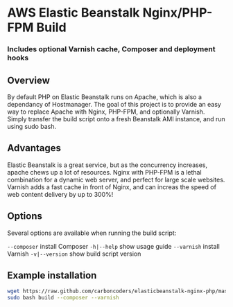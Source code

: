 # AWS Elastic Beanstalk Nginx/PHP-FPM Build
### Includes optional Varnish cache, Composer and deployment hooks

## Overview

By default PHP on Elastic Beanstalk runs on Apache, which is also a dependancy of Hostmanager. The goal of this project is to provide an easy way to replace Apache with Nginx, PHP-FPM, and optionally Varnish. Simply transfer the  build script onto a fresh Beanstalk AMI instance, and run using sudo bash.

## Advantages

Elastic Beanstalk is a great service, but as the concurrency increases, apache chews up a lot of resources. Nginx with PHP-FPM is a lethal combination for a dynamic web server, and perfect for large scale websites. Varnish adds a fast cache in front of Nginx, and can increas the speed of web content delivery by up to 300%!

## Options

Several options are available when running the build script:

`--composer` install Composer
`-h|--help` show usage guide
`--varnish` install Varnish
`-v|--version` show build script version

## Example installation

```bash
wget https://raw.github.com/carboncoders/elasticbeanstalk-nginx-php/master/build
sudo bash build --composer --varnish
```